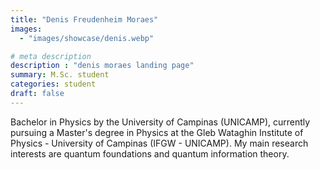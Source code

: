 ```yaml
---
title: "Denis Freudenheim Moraes"
images: 
  - "images/showcase/denis.webp"

# meta description
description : "denis moraes landing page"
summary: M.Sc. student
categories: student
draft: false
---
```

Bachelor in Physics by the University of Campinas (UNICAMP), currently pursuing a Master's degree in Physics at the Gleb Wataghin Institute of Physics - University of Campinas (IFGW - UNICAMP). My main research interests are quantum foundations and quantum information theory.
